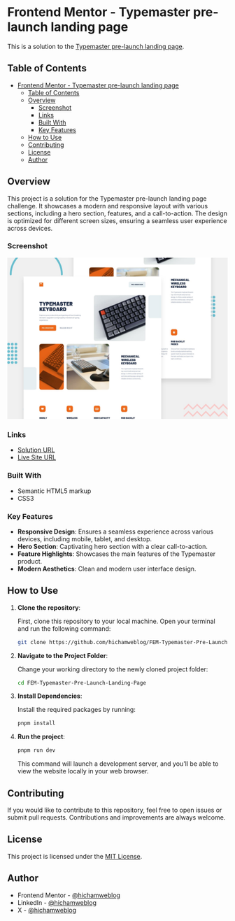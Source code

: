 # Frontend Mentor - Typemaster pre-launch landing page

This is a solution to the [Typemaster pre-launch landing page]([<challenge-url>](https://www.frontendmentor.io/challenges/typemaster-prelaunch-landing-page-J6-Yj5J-X)).

## Table of Contents

- [Frontend Mentor - Typemaster pre-launch landing page](#frontend-mentor---typemaster-pre-launch-landing-page)
	- [Table of Contents](#table-of-contents)
	- [Overview](#overview)
		- [Screenshot](#screenshot)
		- [Links](#links)
		- [Built With](#built-with)
		- [Key Features](#key-features)
	- [How to Use](#how-to-use)
	- [Contributing](#contributing)
	- [License](#license)
	- [Author](#author)

## Overview

This project is a solution for the Typemaster pre-launch landing page challenge. It showcases a modern and responsive layout with various sections, including a hero section, features, and a call-to-action. The design is optimized for different screen sizes, ensuring a seamless user experience across devices.

### Screenshot

![Screenshot](./src/assets/preview.jpg)

### Links

- [Solution URL](https://www.frontendmentor.io/solutions/typemaster-pre-launch-landing-page-Dxu_J5VR9c)
- [Live Site URL](https://dz-typemaster-pre-launch.netlify.app/)

### Built With

- Semantic HTML5 markup
- CSS3


### Key Features

- **Responsive Design**: Ensures a seamless experience across various devices, including mobile, tablet, and desktop.
- **Hero Section**: Captivating hero section with a clear call-to-action.
- **Feature Highlights**: Showcases the main features of the Typemaster product.
- **Modern Aesthetics**: Clean and modern user interface design.


## How to Use

1. **Clone the repository**:

   First, clone this repository to your local machine. Open your terminal and run the following command:

   ```bash
   git clone https://github.com/hichamweblog/FEM-Typemaster-Pre-Launch-Landing-Page.git
   ```

2. **Navigate to the Project Folder**:

   Change your working directory to the newly cloned project folder:

   ```bash
   cd FEM-Typemaster-Pre-Launch-Landing-Page
   ```

3. **Install Dependencies**:

   Install the required packages by running:

   ```bash
   pnpm install
   ```

4. **Run the project**:

   ```bash
   pnpm run dev
   ```

   This command will launch a development server, and you'll be able to view the website locally in your web browser.

## Contributing

If you would like to contribute to this repository, feel free to open issues or submit pull requests. Contributions and improvements are always welcome.

## License

This project is licensed under the [MIT License](./LICENSE).

## Author

- Frontend Mentor - [@hichamweblog](https://www.frontendmentor.io/profile/hichamweblog)
- LinkedIn - [@hichamweblog](https://linkedin.com/in/hichamweblog)
- X - [@hichamweblog](https://x.com/hichamweblog)